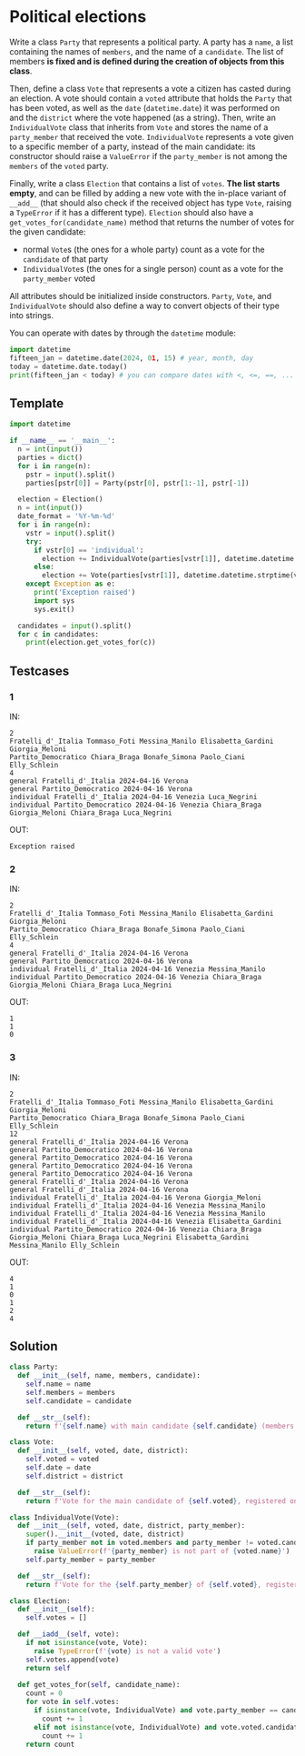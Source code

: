 # Political elections

Write a class `Party` that represents a political party. A party has a `name`, a list containing the names of `members`, and the name of a `candidate`. The list of members **is fixed and is defined during the creation of objects from this class**.

Then, define a class `Vote` that represents a vote a citizen has casted during an election. A vote should contain a `voted` attribute that holds the `Party` that has been voted, as well as the `date` (`datetime.date`) it was performed on and the `district` where the vote happened (as a string). Then, write an `IndividualVote` class that inherits from `Vote` and stores the name of a `party_member` that received the vote. `IndividualVote` represents a vote given to a specific member of a party, instead of the main candidate: its constructor should raise a `ValueError` if the `party_member` is not among the `members` of the `voted` party.

Finally, write a class `Election` that contains a list of `votes`. **The list starts empty**, and can be filled by adding a new vote with the in-place variant of `__add__` (that should also check if the received object has type `Vote`, raising a `TypeError` if it has a different type). `Election` should also have a `get_votes_for(candidate_name)` method that returns the number of votes for the given candidate:
- normal `Vote`s (the ones for a whole party) count as a vote for the `candidate` of that party
- `IndividualVote`s (the ones for a single person) count as a vote for the `party_member` voted

All attributes should be initialized inside constructors. `Party`, `Vote`, and `IndividualVote` should also define a way to convert objects of their type into strings.

You can operate with dates by through the `datetime` module:
```python
import datetime
fifteen_jan = datetime.date(2024, 01, 15) # year, month, day
today = datetime.date.today()
print(fifteen_jan < today) # you can compare dates with <, <=, ==, ...
```

## Template

```py
import datetime

if __name__ == '__main__':
  n = int(input())
  parties = dict()
  for i in range(n):
    pstr = input().split()
    parties[pstr[0]] = Party(pstr[0], pstr[1:-1], pstr[-1])

  election = Election()
  n = int(input())
  date_format = '%Y-%m-%d'
  for i in range(n):
    vstr = input().split()
    try:
      if vstr[0] == 'individual':
        election += IndividualVote(parties[vstr[1]], datetime.datetime.strptime(vstr[2], date_format), vstr[3], vstr[4])
      else:
        election += Vote(parties[vstr[1]], datetime.datetime.strptime(vstr[2], date_format), vstr[3])
    except Exception as e:
      print('Exception raised')
      import sys
      sys.exit()

  candidates = input().split()
  for c in candidates:
    print(election.get_votes_for(c))
```

## Testcases

### 1

IN:
```
2
Fratelli_d'_Italia Tommaso_Foti Messina_Manilo Elisabetta_Gardini Giorgia_Meloni
Partito_Democratico Chiara_Braga Bonafe_Simona Paolo_Ciani Elly_Schlein
4
general Fratelli_d'_Italia 2024-04-16 Verona
general Partito_Democratico 2024-04-16 Verona
individual Fratelli_d'_Italia 2024-04-16 Venezia Luca_Negrini
individual Partito_Democratico 2024-04-16 Venezia Chiara_Braga
Giorgia_Meloni Chiara_Braga Luca_Negrini
```

OUT:
```
Exception raised
```

### 2

IN:
```
2
Fratelli_d'_Italia Tommaso_Foti Messina_Manilo Elisabetta_Gardini Giorgia_Meloni
Partito_Democratico Chiara_Braga Bonafe_Simona Paolo_Ciani Elly_Schlein
4
general Fratelli_d'_Italia 2024-04-16 Verona
general Partito_Democratico 2024-04-16 Verona
individual Fratelli_d'_Italia 2024-04-16 Venezia Messina_Manilo
individual Partito_Democratico 2024-04-16 Venezia Chiara_Braga
Giorgia_Meloni Chiara_Braga Luca_Negrini
```

OUT:
```
1
1
0
```

### 3

IN:
```
2
Fratelli_d'_Italia Tommaso_Foti Messina_Manilo Elisabetta_Gardini Giorgia_Meloni
Partito_Democratico Chiara_Braga Bonafe_Simona Paolo_Ciani Elly_Schlein
12
general Fratelli_d'_Italia 2024-04-16 Verona
general Partito_Democratico 2024-04-16 Verona
general Partito_Democratico 2024-04-16 Verona
general Partito_Democratico 2024-04-16 Verona
general Partito_Democratico 2024-04-16 Verona
general Fratelli_d'_Italia 2024-04-16 Verona
general Fratelli_d'_Italia 2024-04-16 Verona
individual Fratelli_d'_Italia 2024-04-16 Verona Giorgia_Meloni
individual Fratelli_d'_Italia 2024-04-16 Venezia Messina_Manilo
individual Fratelli_d'_Italia 2024-04-16 Venezia Messina_Manilo
individual Fratelli_d'_Italia 2024-04-16 Venezia Elisabetta_Gardini
individual Partito_Democratico 2024-04-16 Venezia Chiara_Braga
Giorgia_Meloni Chiara_Braga Luca_Negrini Elisabetta_Gardini Messina_Manilo Elly_Schlein
```

OUT:
```
4
1
0
1
2
4
```

## Solution

```py
class Party:
  def __init__(self, name, members, candidate):
    self.name = name
    self.members = members
    self.candidate = candidate

  def __str__(self):
    return f'{self.name} with main candidate {self.candidate} (members: {" ,".join(self.members)})'

class Vote:
  def __init__(self, voted, date, district):
    self.voted = voted
    self.date = date
    self.district = district

  def __str__(self):
    return f'Vote for the main candidate of {self.voted}, registered on {self.date} in district {self.district}'

class IndividualVote(Vote):
  def __init__(self, voted, date, district, party_member):
    super().__init__(voted, date, district)
    if party_member not in voted.members and party_member != voted.candidate:
      raise ValueError(f'{party_member} is not part of {voted.name}')
    self.party_member = party_member

  def __str__(self):
    return f'Vote for the {self.party_member} of {self.voted}, registered on {self.date} in district {self.district}'

class Election:
  def __init__(self):
    self.votes = []

  def __iadd__(self, vote):
    if not isinstance(vote, Vote):
      raise TypeError(f'{vote} is not a valid vote')
    self.votes.append(vote)
    return self
  
  def get_votes_for(self, candidate_name):
    count = 0
    for vote in self.votes:
      if isinstance(vote, IndividualVote) and vote.party_member == candidate_name:
        count += 1
      elif not isinstance(vote, IndividualVote) and vote.voted.candidate == candidate_name:
        count += 1
    return count
```
